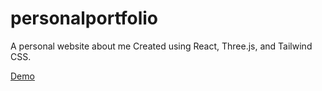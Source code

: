 ﻿# personalportfolio

A personal website about me
Created using React, Three.js, and Tailwind CSS.

[Demo](https://bartuportfolio.netlify.app/)
